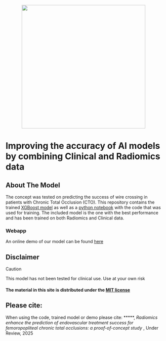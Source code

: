 <p align="center">
    <img width="400" src="https://github.com/user-attachments/assets/ae0bf27c-0892-4287-940a-01bfc46acd5e">
</p>



# Improving the accuracy of AI models by combining Clinical and Radiomics data

## About The Model
The concept was tested on predicting the success of wire crossing in patients with Chronic Total Occlusion (CTO). This repository contains the trained [XGBoost model](xgb_model_combined.joblib) as well as a [python notebook](Radiomics_Clinical4CTO.ipynb) with the code that was used for training. The included model is the one with the best performance and has been trained on both Radiomics and Clinical data.

### Webapp
An online demo of our model can be found [here](https://huggingface.co/spaces/ObiWan-AI-ground/Radiomics_Clinical4CTO_app)

## Disclaimer
>[!CAUTION] 
>This model has not been tested for clinical use. Use at your own risk
#### The material in this site is distributed under the [MIT license](https://opensource.org/license/mit)

## Please cite:
When using the code, trained model or demo please cite: *****, <i>Radiomics enhance the prediction of endovascular treatment success for femoropopliteal chronic total occlusions: a proof-of-concept study </i>, Under Review, 2025
